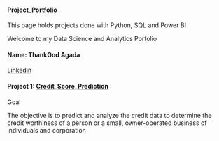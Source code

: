 #### Project_Portfolio

This page holds projects done with Python, SQL and Power BI

Welcome to my Data Science and Analytics Porfolio

#### Name: ThankGod Agada

[Linkedin](https://www.linkedin.com/in/thankgod-agada-284b6b103/)

#### Project 1: [Credit_Score_Prediction]()

Goal

The objective is to predict and analyze the credit data to determine the credit worthiness of a person or a small, owner-operated business of individuals and corporation

